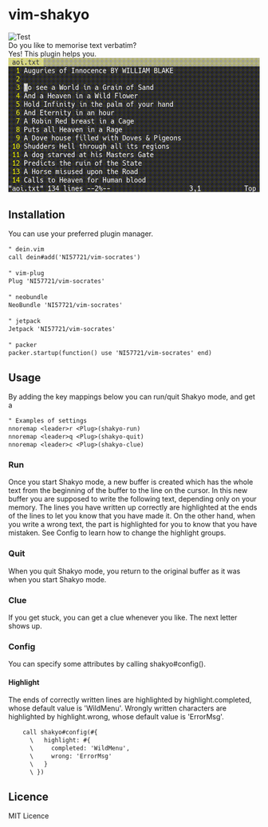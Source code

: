 # vim-shakyo
![Test](./../../actions/workflows/test.yml/badge.svg)  
Do you like to memorise text verbatim?  
Yes! This plugin helps you.
![screenshot](https://raw.githubusercontent.com/NI57721/vim-shakyo/assets/screenshot.gif)

## Installation
You can use your preferred plugin manager.
```vim
" dein.vim
call dein#add('NI57721/vim-socrates')

" vim-plug
Plug 'NI57721/vim-socrates'

" neobundle
NeoBundle 'NI57721/vim-socrates'

" jetpack
Jetpack 'NI57721/vim-socrates'

" packer
packer.startup(function() use 'NI57721/vim-socrates' end)
```

## Usage
By adding the key mappings below you can run/quit Shakyo mode, and get a
```vim
" Examples of settings
nnoremap <leader>r <Plug>(shakyo-run)
nnoremap <leader>q <Plug>(shakyo-quit)
nnoremap <leader>c <Plug>(shakyo-clue)
```

### Run
Once you start Shakyo mode, a new buffer is created which has the whole text
from the beginning of the buffer to the line on the cursor. In this new
buffer you are supposed to write the following text, depending only on your
memory. The lines you have written up correctly are highlighted at the ends
of the lines to let you know that you have made it. On the other hand, when
you write a wrong text, the part is highlighted for you to know that you have
mistaken. See Config to learn how to change the highlight groups.

### Quit
When you quit Shakyo mode, you return to the original buffer as it was when
you start Shakyo mode.

### Clue
If you get stuck, you can get a clue whenever you like. The next letter shows
up.

### Config
You can specify some attributes by calling shakyo#config().

#### Highlight
The ends of correctly written lines are highlighted by highlight.completed,
whose default value is 'WildMenu'.
Wrongly written characters are highlighted by highlight.wrong, whose default
value is 'ErrorMsg'.
```vim
    call shakyo#config(#{
      \   highlight: #{
      \     completed: 'WildMenu',
      \     wrong: 'ErrorMsg'
      \   }
      \ })
```

## Licence
MIT Licence

